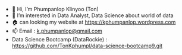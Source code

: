 - 👋 Hi, I’m Phumpanlop Klinyoo (Ton)
- 👀 I’m interested in Data Analyst, Data Science about world of data
- 🏠 can looking my website at https://kphumpanlop.wordpress.com
- 📫 Email : k.phumpanlop@gmail.com
- Data Science Bootcamp (DataRockie) : https://github.com/TonKphumpl/data-science-bootcamp9.git
